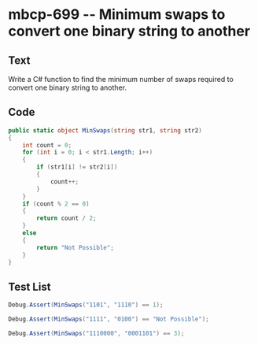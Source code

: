 # mbcp-699 -- Minimum swaps to convert one binary string to another

## Text

Write a C# function to find the minimum number of swaps required to convert one binary string to another.

## Code

```csharp
public static object MinSwaps(string str1, string str2) 
{ 
    int count = 0; 
    for (int i = 0; i < str1.Length; i++) 
    { 
        if (str1[i] != str2[i]) 
        { 
            count++; 
        } 
    } 
    if (count % 2 == 0) 
    { 
        return count / 2; 
    } 
    else 
    { 
        return "Not Possible"; 
    } 
}
```

## Test List

```csharp
Debug.Assert(MinSwaps("1101", "1110") == 1);
```

```csharp
Debug.Assert(MinSwaps("1111", "0100") == "Not Possible");
```

```csharp
Debug.Assert(MinSwaps("1110000", "0001101") == 3);
```
